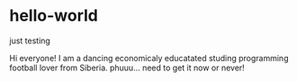 # hello-world
just testing 

Hi everyone!
I am a dancing economicaly educatated studing programming football lover from Siberia.
phuuu...
need to get it now or never!
